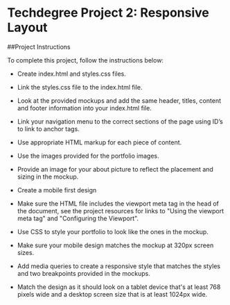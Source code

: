 # Techdegree Project 2: Responsive Layout

##Project Instructions

To complete this project, follow the instructions below:

- Create index.html and styles.css files.
- Link the styles.css file to the index.html file.
- Look at the provided mockups and add the same header, titles, content and footer information into your index.html file.
- Link your navigation menu to the correct sections of the page using ID’s to link to anchor tags.
- Use appropriate HTML markup for each piece of content.
- Use the images provided for the portfolio images.
- Provide an image for your about picture to reflect the placement and sizing in the mockup.
- Create a mobile first design

- Make sure the HTML file includes the viewport meta tag in the head of the document, see the project resources for links to "Using the viewport meta tag" and "Configuring the Viewport".
- Use CSS to style your portfolio to look like the ones in the mockup.
- Make sure your mobile design matches the mockup at 320px screen sizes.
		
- Add media queries to create a responsive style that matches the styles and two breakpoints provided in the mockups.
- Match the design as it should look on a tablet device that's at least 768 pixels wide and a desktop screen size that is at least 1024px wide.

